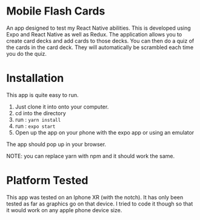 # Mobile Flash Cards

An app designed to test my React Native abilities. This is developed using Expo and React Native as well as Redux. The application allows you to create card decks and add cards to those decks. You can then do a quiz of the cards in the card deck. They will automatically be scrambled each time you do the quiz.


# Installation

This app is quite easy to run. 
1. Just clone it into onto your computer. 
2. cd into the directory
3. run : `yarn install`
4. run : `expo start`
5. Open up the app on your phone with the expo app or using an emulator

The app should pop up in your browser.

NOTE: you can replace yarn with npm and it should work the same.

# Platform Tested

This app was tested on an Iphone XR (with the notch). It has only been tested as far as graphics go on that device. I tried to code it though so that it would work on any apple phone device size.
